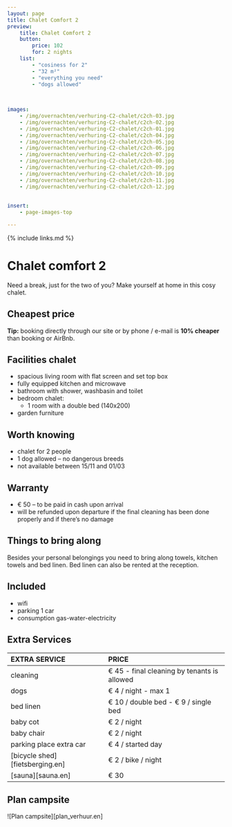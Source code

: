 ```yaml
---
layout: page
title: Chalet Comfort 2 
preview: 
    title: Chalet Comfort 2
    button:
        price: 102
        for: 2 nights
    list:
        - "cosiness for 2"
        - "32 m²"
        - "everything you need"
        - "dogs allowed"
       
       

images:
    - /img/overnachten/verhuring-C2-chalet/c2ch-03.jpg
    - /img/overnachten/verhuring-C2-chalet/c2ch-02.jpg
    - /img/overnachten/verhuring-C2-chalet/c2ch-01.jpg
    - /img/overnachten/verhuring-C2-chalet/c2ch-04.jpg
    - /img/overnachten/verhuring-C2-chalet/c2ch-05.jpg
    - /img/overnachten/verhuring-C2-chalet/c2ch-06.jpg
    - /img/overnachten/verhuring-C2-chalet/c2ch-07.jpg
    - /img/overnachten/verhuring-C2-chalet/c2ch-08.jpg
    - /img/overnachten/verhuring-C2-chalet/c2ch-09.jpg
    - /img/overnachten/verhuring-C2-chalet/c2ch-10.jpg
    - /img/overnachten/verhuring-C2-chalet/c2ch-11.jpg
    - /img/overnachten/verhuring-C2-chalet/c2ch-12.jpg
    
    
insert:
    - page-images-top

---
```


{% include links.md %}

# Chalet comfort 2 

Need a break, just for the two of you? Make yourself at home in this cosy chalet.

## Cheapest price
**Tip:** booking directly through our site or by phone / e-mail is **10% cheaper** than booking or AirBnb.

## Facilities chalet

- spacious living room with flat screen and set top box
- fully equipped kitchen and microwave
- bathroom with shower, washbasin and toilet
- bedroom chalet:
    - 1 room with a double bed (140x200)
- garden furniture
    
## Worth knowing

- chalet for 2 people
- 1 dog allowed – no dangerous breeds
- not available between 15/11 and 01/03 

## Warranty

- € 50 – to be paid in cash upon arrival
- will be refunded upon departure if the final cleaning has been done properly and if there’s no damage 

## Things to bring along
Besides your personal belongings you need to bring along towels, kitchen towels and bed linen.
Bed linen can also be rented at the reception.

## Included
- wifi
- parking 1 car
- consumption gas-water-electricity 


## Extra Services

EXTRA SERVICE            | PRICE 
:-------------------|:-----------|
cleaning          | € 45 - final cleaning by tenants is allowed
dogs               | € 4 / night - max 1
bed linen        | € 10 / double bed - € 9 / single bed
baby cot          | € 2 / night
baby chair         | € 2 / night
parking place extra car  | € 4 / started day
[bicycle shed][fietsberging.en]| € 2 / bike / night
[sauna][sauna.en]   | € 30


## Plan campsite

![Plan campsite][plan_verhuur.en]